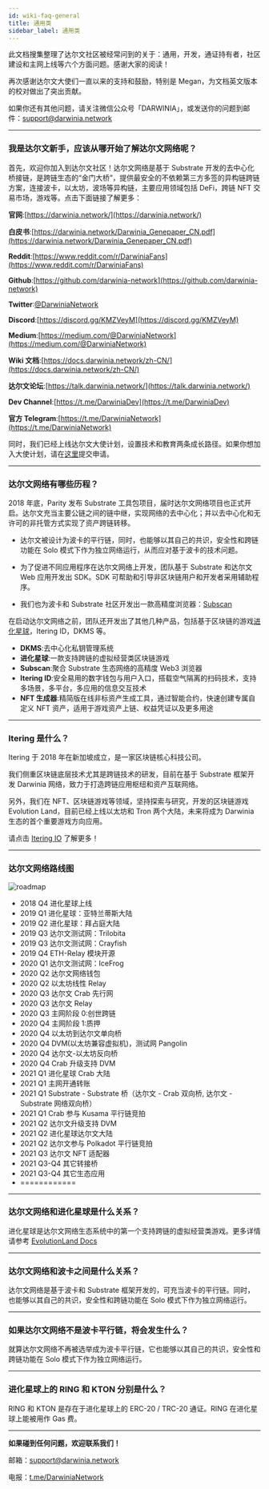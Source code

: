 ```yaml
---
id: wiki-faq-general
title: 通用类
sidebar_label: 通用类
---
```


此文档搜集整理了达尔文社区被经常问到的关于：通用，开发，通证持有者，社区建设和主网上线等六个方面问题。感谢大家的阅读！

再次感谢达尔文大使们一直以来的支持和鼓励，特别是 Megan，为文档英文版本的校对做出了突出贡献。

如果你还有其他问题，请关注微信公众号「DARWINIA」，或发送你的问题到邮件：support@darwinia.network

<hr />

### 我是达尔文新手，应该从哪开始了解达尔文网络呢？

首先，欢迎你加入到达尔文社区！达尔文网络是基于 Substrate 开发的去中心化桥接链，是跨链生态的“金门大桥”，提供最安全的不依赖第三方多签的异构链跨链方案，连接波卡，以太坊，波场等异构链，主要应用领域包括 DeFi，跨链 NFT 交易市场，游戏等。点击下面链接了解更多：

**官网**:[https://darwinia.network/](https://darwinia.network/)

**白皮书**:[https://darwinia.network/Darwinia_Genepaper_CN.pdf](https://darwinia.network/Darwinia_Genepaper_CN.pdf)

**Reddit**:[https://www.reddit.com/r/DarwiniaFans](https://www.reddit.com/r/DarwiniaFans) 

**Github**:[https://github.com/darwinia-network](https://github.com/darwinia-network)

**Twitter**:[@DarwiniaNetwork](https://twitter.com/DarwiniaNetwork) 

**Discord**:[https://discord.gg/KMZVeyM](https://discord.gg/KMZVeyM) 

**Medium**:[https://medium.com/@DarwiniaNetwork](https://medium.com/@DarwiniaNetwork)

**Wiki 文档**:[https://docs.darwinia.network/zh-CN/](https://docs.darwinia.network/zh-CN/)

**达尔文论坛**:[https://talk.darwinia.network/](https://talk.darwinia.network/)

**Dev Channel**:[https://t.me/DarwiniaDev](https://t.me/DarwiniaDev)

**官方 Telegram**:[https://t.me/DarwiniaNetwork](https://t.me/DarwiniaNetwork)

同时，我们已经上线达尔文大使计划，设置技术和教育两条成长路径。如果你想加入大使计划，请在[这里](https://docs.google.com/forms/d/e/1FAIpQLSdh5k7yOikRsZBzIHz0VtMQ0Xg_Ps3skOiBGh3elGkZIJUFSw/viewform)提交申请。

<hr />

### 达尔文网络有哪些历程？

2018 年底，Parity 发布 Substrate 工具包项目，届时达尔文网络项目也正式开启。达尔文充当主要公链之间的链中继，实现网络的去中心化；并以去中心化和无许可的非托管方式实现了资产跨链转移。


* 达尔文被设计为波卡的平行链，同时，也能够以其自己的共识，安全性和跨链功能在 Solo 模式下作为独立网络运行，从而应对基于波卡的技术问题。
  
* 为了促进不同应用程序在达尔文网络上开发，团队基于 Substrate 和达尔文 Web 应用开发出 SDK。SDK 可帮助和引导非区块链用户和开发者采用辅助程序。

* 我们也为波卡和 Substrate 社区开发出一款高精度浏览器：[Subscan](https://www.subscan.io/)


在启动达尔文网络之前，团队还开发出了其他几种产品，包括基于区块链的游戏[进化星球](https://www.evolution.land/)，Itering ID，DKMS 等。

* **DKMS**:去中心化私钥管理系统
* **进化星球**:一款支持跨链的虚拟经营类区块链游戏
* **Subscan**:聚合 Substrate 生态网络的高精度 Web3 浏览器
* **Itering ID**:安全易用的数字钱包与用户入口，搭载空气隔离的扫码技术，支持多场景，多平台，多应用的信息交互技术
* **NFT 生成器**:精简版在线非标资产生成工具，通过智能合约，快速创建专属自定义 NFT 资产，适用于游戏资产上链、权益凭证以及更多用途
  
<hr />

### Itering 是什么？

Itering 于 2018 年在新加坡成立，是一家区块链核心科技公司。

我们侧重区块链底层技术尤其是跨链技术的研发，目前在基于 Substrate 框架开发 Darwinia 网络，致力于打造跨链应用枢纽和资产互联网络。

另外，我们在 NFT、区块链游戏等领域，坚持探索与研究，开发的区块链游戏 Evolution Land，目前已经上线以太坊和 Tron 两个大陆，未来将成为 Darwinia 生态的首个重要游戏方向应用。

请点击 [Itering IO](https://www.itering.io/) 了解更多！

<hr />

### 达尔文网络路线图

![roadmap](assets/wiki-faq-roadmap.png)

* 2018 Q4 进化星球上线
* 2019 Q1 进化星球：亚特兰蒂斯大陆
* 2019 Q2 进化星球：拜占庭大陆
* 2019 Q3 达尔文测试网：Trilobita
* 2019 Q3 达尔文测试网：Crayfish
* 2019 Q4 ETH-Relay 模块开源
* 2020 Q1 达尔文测试网：IceFrog
* 2020 Q2 达尔文网络钱包
* 2020 Q2 以太坊线性 Relay
* 2020 Q3 达尔文 Crab 先行网
* 2020 Q3 达尔文 Relay
* 2020 Q3 主网阶段 0:创世跨链
* 2020 Q4 主网阶段 1:质押
* 2020 Q4 以太坊到达尔文单向桥
* 2020 Q4 DVM(以太坊兼容虚拟机)，测试网 Pangolin
* 2020 Q4 达尔文-以太坊反向桥
* 2020 Q4 Crab 升级支持 DVM
* 2021 Q1 进化星球 Crab 大陆
* 2021 Q1 主网开通转账
* 2021 Q1 Substrate - Substrate 桥（达尔文 - Crab 双向桥, 达尔文 - Substrate 网络双向桥）
* 2021 Q1 Crab 参与 Kusama 平行链竞拍
* 2021 Q2 达尔文升级支持 DVM
* 2021 Q2 进化星球达尔文大陆
* 2021 Q2 达尔文参与 Polkadot 平行链竞拍 
* 2021 Q3 达尔文 NFT 适配器
* 2021 Q3-Q4 其它转接桥
* 2021 Q3-Q4 其它生态应用
* ============

<hr />

### 达尔文网络和进化星球是什么关系？

进化星球是达尔文网络生态系统中的第一个支持跨链的虚拟经营类游戏。更多详情请参考 [EvolutionLand Docs](https://docs.evolution.land/)

<hr />

### 达尔文网络和波卡之间是什么关系？

达尔文网络是基于波卡和 Substrate 框架开发的，可充当波卡的平行链。同时，也能够以其自己的共识，安全性和跨链功能在 Solo 模式下作为独立网络运行。

<hr />

### 如果达尔文网络不是波卡平行链，将会发生什么？

就算达尔文网络不再被选举成为波卡平行链，它也能够以其自己的共识，安全性和跨链功能在 Solo 模式下作为独立网络运行。

<hr />

###  进化星球上的 RING 和 KTON 分别是什么？

RING 和 KTON 是存在于进化星球上的 ERC-20 / TRC-20 通证。RING 在进化星球上能被用作 Gas 费。

<hr />

**如果碰到任何问题，欢迎联系我们！**

邮箱：[support@darwinia.network](support@darwinia.network)

电报：[t.me/DarwiniaNetwork](https://t.me/DarwiniaNetwork)

